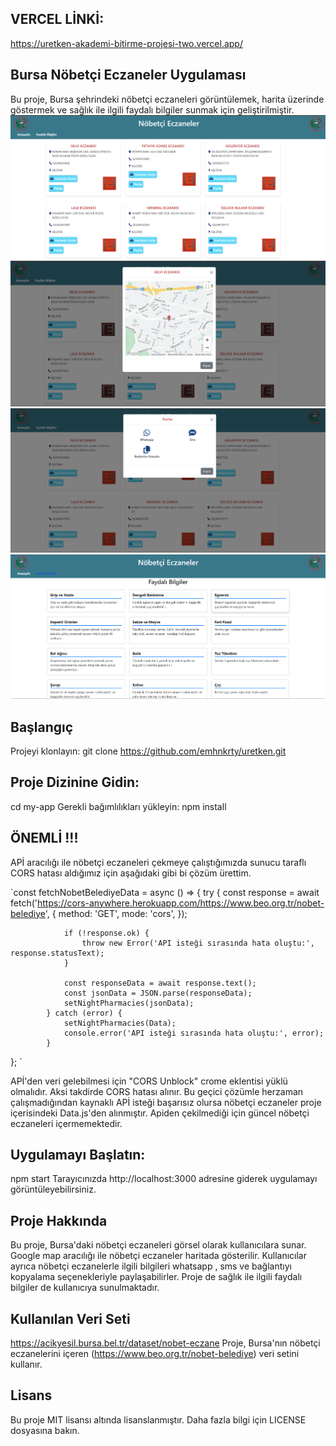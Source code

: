 ## VERCEL LİNKİ:
https://uretken-akademi-bitirme-projesi-two.vercel.app/

## Bursa Nöbetçi Eczaneler Uygulaması
Bu proje, Bursa şehrindeki nöbetçi eczaneleri görüntülemek, harita üzerinde göstermek ve sağlık ile ilgili faydalı bilgiler sunmak için geliştirilmiştir.
![banner-resmi](https://github.com/emhnkrty/uretken/blob/main/public/assets/Uygulama-gorseli.png)
![banner-resmi](https://github.com/emhnkrty/uretken/blob/main/public/assets/Uygulama-gorseli2.png)
![banner-resmi](https://github.com/emhnkrty/uretken/blob/main/public/assets/Uygulama-gorseli3.png)
![banner-resmi](https://github.com/emhnkrty/uretken/blob/main/public/assets/Uygulama-gorseli4.png)

## Başlangıç
Projeyi klonlayın:
git clone https://github.com/emhnkrty/uretken.git

## Proje Dizinine Gidin:
cd my-app 
Gerekli bağımlılıkları yükleyin:
npm install


## ÖNEMLİ !!!
APİ aracılığı ile nöbetçi eczaneleri çekmeye çalıştığımızda sunucu taraflı CORS hatası aldığımız için aşağıdaki gibi bi çözüm ürettim.

`const fetchNobetBelediyeData = async () => {
            try {
                const response = await fetch('https://cors-anywhere.herokuapp.com/https://www.beo.org.tr/nobet-belediye', {
                    method: 'GET',
                    mode: 'cors', 
                });
        
                if (!response.ok) {
                    throw new Error('API isteği sırasında hata oluştu:', response.statusText);
                }
        
                const responseData = await response.text();
                const jsonData = JSON.parse(responseData);
                setNightPharmacies(jsonData);
            } catch (error) {
                setNightPharmacies(Data);
                console.error('API isteği sırasında hata oluştu:', error);
            }
}; `



APİ'den veri gelebilmesi için "CORS Unblock" crome eklentisi yüklü olmalıdır. Aksi takdirde CORS hatası alınır.
Bu geçici çözümle herzaman çalışmadığından kaynaklı APİ isteği başarısız olursa nöbetçi eczaneler proje içerisindeki Data.js'den alınmıştır. Apiden çekilmediği için güncel nöbetçi eczaneleri içermemektedir.


## Uygulamayı Başlatın:
npm start
Tarayıcınızda http://localhost:3000 adresine giderek uygulamayı görüntüleyebilirsiniz.


## Proje Hakkında
Bu proje, Bursa'daki nöbetçi eczaneleri görsel olarak kullanıcılara sunar. Google map aracılığı ile nöbetçi eczaneler haritada gösterilir. Kullanıcılar ayrıca nöbetçi eczanelerle ilgili bilgileri whatsapp , sms ve bağlantıyı kopyalama seçenekleriyle paylaşabilirler. Proje de sağlık ile ilgili faydalı bilgiler de kullanıcıya sunulmaktadır.


## Kullanılan Veri Seti
https://acikyesil.bursa.bel.tr/dataset/nobet-eczane
Proje, Bursa'nın nöbetçi eczanelerini içeren (https://www.beo.org.tr/nobet-belediye) veri setini kullanır.

## Lisans
Bu proje MIT lisansı altında lisanslanmıştır. Daha fazla bilgi için LICENSE dosyasına bakın.

